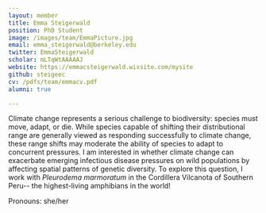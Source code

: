 ```yaml
---
layout: member
title: Emma Steigerwald
position: PhD Student
image: /images/team/EmmaPicture.jpg
email: emma_steigerwald@berkeley.edu
twitter: EmmaSteigerwald
scholar: mLTqWtAAAAAJ
website: https://emmacsteigerwald.wixsite.com/mysite
github: steigeec
cv: /pdfs/team/emmacv.pdf
alumni: true

---
```


Climate change represents a serious challenge to biodiversity: species must move, adapt, or die. While species capable of shifting their distributional range are generally viewed as responding successfully to climate change, these range shifts may moderate the ability of species to adapt to concurrent pressures. I am interested in whether climate change can exacerbate emerging infectious disease pressures on wild populations by affecting spatial patterns of genetic diversity.  To explore this question, I work with <i>Pleurodema marmoratum</i> in the Cordillera Vilcanota of Southern Peru-- the highest-living amphibians in the world! 

Pronouns: she/her
